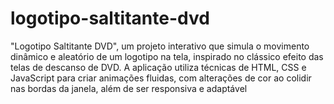 # logotipo-saltitante-dvd
"Logotipo Saltitante DVD", um projeto interativo que simula o movimento dinâmico e aleatório de um logotipo na tela, inspirado no clássico efeito das telas de descanso de DVD. A aplicação utiliza técnicas de HTML, CSS e JavaScript para criar animações fluidas, com alterações de cor ao colidir nas bordas da janela, além de ser responsiva e adaptável
